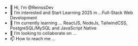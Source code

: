 - 👋 Hi, I’m @ReinssDev
- 👀 I’m interested and Start Learning 2025 in ...Full-Stack Web Development
- 🌱 I’m currently learning ... ReactJS, NodeJs, TailwindCSS, PostgreSQL/MySQL and JavaScript Native  
- 💞️ I’m looking to collaborate on ...
- 📫 How to reach me ...

<!---
ReinssOath/ReinssOath is a ✨ special ✨ repository because its `README.md` (this file) appears on your GitHub profile.
You can click the Preview link to take a look at your changes.
--->
